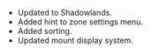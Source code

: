 * Updated to Shadowlands.
* Added hint to zone settings menu.
* Added sorting.
* Updated mount display system.